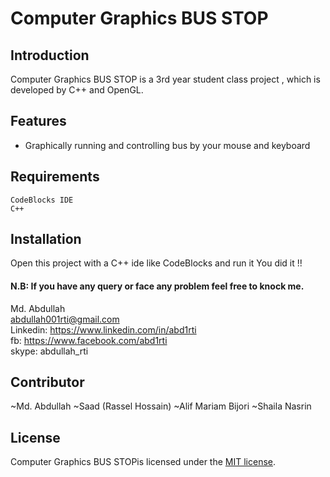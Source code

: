 # Computer Graphics BUS STOP



## Introduction

Computer Graphics BUS STOP is a 3rd year student class project , which is developed by C++ and OpenGL.

## Features
* Graphically running and controlling bus by your mouse and keyboard

## Requirements

    CodeBlocks IDE
    C++

## Installation
Open this project with a C++ ide like CodeBlocks and run it
You did it !!  


#### N.B: If you have any query or face any problem feel free to knock me.
Md. Abdullah  
abdullah001rti@gmail.com  
Linkedin: https://www.linkedin.com/in/abd1rti  
fb: https://www.facebook.com/abd1rti  
skype: abdullah_rti

## Contributor
~Md. Abdullah
~Saad (Rassel Hossain)
~Alif Mariam Bijori
~Shaila Nasrin

## License

Computer Graphics BUS STOPis licensed under the [MIT license](LICENSE.md).